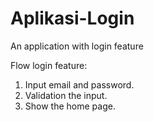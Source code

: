 # Aplikasi-Login
An application with login feature

Flow login feature:
1. Input email and password.
2. Validation the input.
3. Show the home page.

